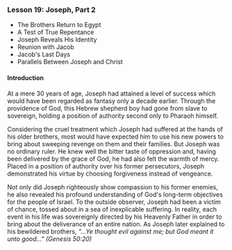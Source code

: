 ### Lesson 19: Joseph, Part 2

* The Brothers Return to Egypt
* A Test of True Repentance
* Joseph Reveals His Identity
* Reunion with Jacob
* Jacob&apos;s Last Days
* Parallels Between Joseph and Christ

#### Introduction

At a mere 30 years of age, Joseph had attained a level of success which would have been regarded as fantasy only a decade earlier. Through the providence of God, this Hebrew shepherd boy had gone from slave to sovereign, holding a position of authority second only to Pharaoh himself.

Considering the cruel treatment which Joseph had suffered at the hands of his older brothers, most would have expected him to use his new powers to bring about sweeping revenge on them and their families. But Joseph was no ordinary ruler. He knew well the bitter taste of oppression and, having been delivered by the grace of God, he had also felt the warmth of mercy. Placed in a position of authority over his former persecutors, Joseph demonstrated his virtue by choosing forgiveness instead of vengeance.

Not only did Joseph righteously show compassion to his former enemies, he also revealed his profound understanding of God&apos;s long-term objectives for the people of Israel. To the outside observer, Joseph had been a victim of chance, tossed about in a sea of inexplicable suffering. In reality, each event in his life was sovereignly directed by his Heavenly Father in order to bring about the deliverance of an entire nation. As Joseph later explained to his bewildered brothers, *&quot;...Ye thought evil against me; but God meant it unto good...&quot; (Genesis 50:20)*
